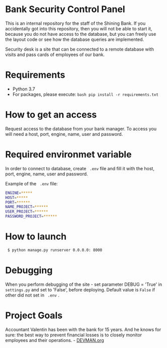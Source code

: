 # Bank Security Control Panel

This is an internal repository for the staff of the Shining Bank. If you accidentally got into this repository, then you will not be able to start it, because you do not have access to the database, but you can freely use the layout code or see how the database queries are implemented.

Security desk is a site that can be connected to a remote database with visits and pass cards of employees of our bank.

# Requirements

 - Python 3.7
 - For packages, please execute: ```bash pip install -r requirements.txt```

 # How to get an access
 Request access to the database from your bank manager. To access you will need a host, port, engine, name, user and password. 

 # Required environmet variable
 In order to connect to database, create ``` .env``` file and fill it with the host, port, engine, name, user and password.

 Example of the ``` .env``` file:

 ```bash
ENGINE=*****
HOST=*****
PORT=******
NAME_PROJECT=******
USER_PROJECT=******
PASSWORD_PROJECT=******
```

 # How to launch

 ```bash
  $ python manage.py runserver 0.0.0.0: 8000
 ```

# Debugging
 When you perform debugging of the site - set parameter DEBUG = 'True' in ```settings.py``` and set to 'False', before deploying. Default value is ```False``` if other did not set in ``` .env``` .

# Project Goals

Accountant Valentin has been with the bank for 15 years. And he knows for sure: the best way to prevent financial losses is to closely monitor employees and their operations. - [DEVMAN.org](https://dvmn.org)